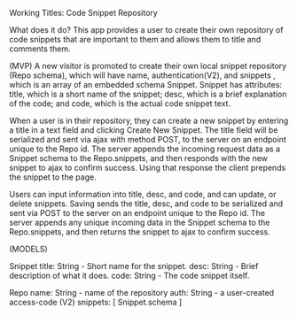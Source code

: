 Working Titles:
Code Snippet Repository

What does it do?
This app provides a user to create their own repository of code snippets that are important to them and allows them to title and comments them.

(MVP)
A new visitor is promoted to create their own local snippet repository (Repo schema), which will have name, authentication(V2), and snippets , which is an array of an embedded schema Snippet. Snippet has attributes: title, which is a short name of the snippet; desc, which is a brief explanation of the code; and code, which is the actual code snippet text.

When a user is in their repository, they can create a new snippet by entering a title in a text field and clicking Create New Snippet.
The title field will be serialized and sent via ajax with method POST, to the server on an endpoint unique to the Repo id. The server appends the incoming request data as a Snippet schema to the Repo.snippets, and then responds with the new snippet to ajax to confirm success. Using that response the client prepends the snippet to the page.

Users can input information into title, desc, and code, and can update, or delete snippets.  Saving sends the title, desc, and code to be serialized and sent via POST to the server on an endpoint unique to the Repo id. The server appends any unique incoming data in the Snippet schema to the Repo.snippets, and then returns the snippet to ajax to confirm success. 


(MODELS)

Snippet
	title: String -  Short name for the snippet.
	desc: String - Brief description of what it does.
	code: String - The code snippet itself.

Repo
	name: String - name of the repository
	auth: String - a user-created access-code (V2)
	snippets: [ Snippet.schema ]
